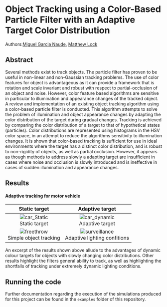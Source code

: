 # Object Tracking using a Color-Based Particle Filter with an Adaptive Target Color Distribution

Authors:[Miguel Garcia Naude](https://github.com/migsdigs), [Matthew Lock](https://github.com/matthew-william-lock)

## Abstract

Several methods exist to track objects. The particle filter has proven to be useful in non-linear and non-Gaussian tracking problems. The use of color features for object is advantageous as it can provide a framework that is rotation and scale invariant and robust with respect to partial-occlusion of an object and noise. However, color feature based algorithms are sensitive in particular to illumination and appearance changes of the tracked object.  A review and implementation of an existing object tracking algorithm using a color-based particle filter is conducted. This algorithm attempts to solve the problem of illumination and object appearance changes by adapting the color distribution of the target during gradual changes. Tracking is achieved by comparing the color distribution of a target to that of hypothetical states (particles). Color distributions are represented using histograms in the HSV color space, in an attempt to reduce the algorithms sensitivity to illumination changes. It is shown that color-based tracking is sufficient for use in ideal environments where the target has a distinct color distribution, and is robust to non-rigidity of objects, as well as partial occlusion. However, it appears as though methods to address slowly a adapting target are insufficient in cases where noise and occlusion is slowly introduced and is ineffective in cases of sudden illumination and appearance changes.

## Results

#### Adaptive tracking for motor vehicle

Static target            |  Adaptive target
:-------------------------:|:-------------------------:
| ![car_Static](/simulation_results/gifs/car_static.gif) <br> Static target|  ![car_dynamic](/simulation_results/gifs/car_dynamic.gif) <br> Adaptive target |
|![freethrow](/simulation_results/gifs/freethrow.gif) <br> Simple object tracking|  ![surveillance](/simulation_results/gifs/surveillance.gif) <br> Adaptive lighting confitions|

An excerpt of the results shown above allude to the advantages of dynamic colour targets for objects with slowly changing color distributions. Other results highlight the filters general ability to track, as well as highlighting the shortfalls of tracking under extremely dynamic lighting conditions.

## Running the code

Further documentation regarding the execution of the simulations produced for this project can be found in the ```examples``` folder of this repository.
